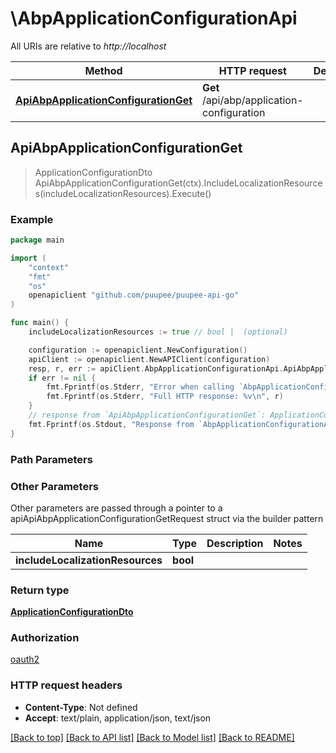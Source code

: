 # \AbpApplicationConfigurationApi

All URIs are relative to *http://localhost*

Method | HTTP request | Description
------------- | ------------- | -------------
[**ApiAbpApplicationConfigurationGet**](AbpApplicationConfigurationApi.md#ApiAbpApplicationConfigurationGet) | **Get** /api/abp/application-configuration | 



## ApiAbpApplicationConfigurationGet

> ApplicationConfigurationDto ApiAbpApplicationConfigurationGet(ctx).IncludeLocalizationResources(includeLocalizationResources).Execute()



### Example

```go
package main

import (
    "context"
    "fmt"
    "os"
    openapiclient "github.com/puupee/puupee-api-go"
)

func main() {
    includeLocalizationResources := true // bool |  (optional)

    configuration := openapiclient.NewConfiguration()
    apiClient := openapiclient.NewAPIClient(configuration)
    resp, r, err := apiClient.AbpApplicationConfigurationApi.ApiAbpApplicationConfigurationGet(context.Background()).IncludeLocalizationResources(includeLocalizationResources).Execute()
    if err != nil {
        fmt.Fprintf(os.Stderr, "Error when calling `AbpApplicationConfigurationApi.ApiAbpApplicationConfigurationGet``: %v\n", err)
        fmt.Fprintf(os.Stderr, "Full HTTP response: %v\n", r)
    }
    // response from `ApiAbpApplicationConfigurationGet`: ApplicationConfigurationDto
    fmt.Fprintf(os.Stdout, "Response from `AbpApplicationConfigurationApi.ApiAbpApplicationConfigurationGet`: %v\n", resp)
}
```

### Path Parameters



### Other Parameters

Other parameters are passed through a pointer to a apiApiAbpApplicationConfigurationGetRequest struct via the builder pattern


Name | Type | Description  | Notes
------------- | ------------- | ------------- | -------------
 **includeLocalizationResources** | **bool** |  | 

### Return type

[**ApplicationConfigurationDto**](ApplicationConfigurationDto.md)

### Authorization

[oauth2](../README.md#oauth2)

### HTTP request headers

- **Content-Type**: Not defined
- **Accept**: text/plain, application/json, text/json

[[Back to top]](#) [[Back to API list]](../README.md#documentation-for-api-endpoints)
[[Back to Model list]](../README.md#documentation-for-models)
[[Back to README]](../README.md)

